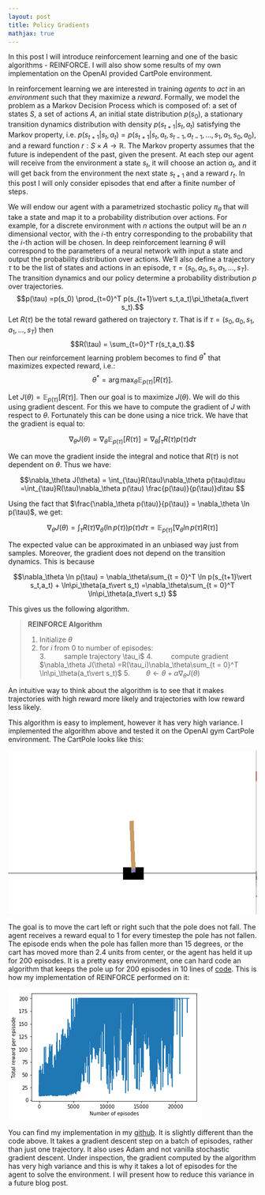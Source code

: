 ```yaml
---
layout: post
title: Policy Gradients
mathjax: true
---
```



In this post I will introduce reinforcement learning and one of the basic algorithms - REINFORCE. I will also show some results of my own implementation on the OpenAI provided CartPole environment. 

In reinforcement learning we are interested in training *agents* to *act* in an *environment* such that they maximize a *reward*. Formally, we model the problem as a Markov Decision Process which is composed of: a set of states $S$, a set of actions $A$, an initial state distribution $p(s_0)$, a stationary transition dynamics distribution with density $p(s_{t+1}\vert s_t,a_t)$ satisfying the Markov property, i.e. $p(s_{t+1}\vert s_t,a_t) = p(s_{t+1}\vert s_t, a_t, s_{t-1}, a_{t-1},...,s_1,a_1,s_0,a_0)$, and a reward function $r:S \times A \rightarrow \mathbb{R}$. The Markov property assumes that the future is independent of the past, given the present. At each step our agent will receive from the environment a state $s_t$, it will choose an action $a_t$, and it will get back from the environment the next state $s_{t+1}$ and a reward $r_t$. In this post I will only consider episodes that end after a finite number of steps. 

We will endow our agent with a parametrized stochastic policy $\pi_\theta$ that will take a state and map it to a probability distribution over actions. For example, for a discrete environment with $n$ actions the output will be an $n$ dimensional vector, with the $i$-th entry corresponding to the probability that the $i$-th action will be chosen. In deep reinforcement learning $\theta$ will correspond to the parameters of a neural network with input a state and output the probability distribution over actions. We’ll also define a trajectory $\tau$ to be the list of states and actions in an episode, $\tau = (s_0,a_0,s_1,a_1,…,s_T)$. The transition dynamics and our policy determine a probability distribution $p$ over trajectories. 
$$p(\tau) =p(s_0) \prod_{t=0}^T  p(s_{t+1}\vert s_t,a_t)\pi_\theta(a_t\vert s_t).$$
Let $R(\tau)$ be the total reward gathered on trajectory $\tau$. That is if $\tau = (s_0,a_0,s_1,a_1,…,s_T)$ then $$R(\tau) = \sum_{t=0}^T r(s_t,a_t).$$
 Then our reinforcement learning problem becomes to find $\theta^{*}$ that maximizes expected reward, i.e.:
$$\theta^{*} = \arg\max_{\theta}\mathbb{E}_{p(\tau)}[R(\tau)].$$

Let $J(\theta) = \mathbb{E}_{p(\tau)}[R(\tau)]$. Then our goal is to maximize $J(\theta)$. We will do this using gradient descent. For this we have to compute the gradient of $J$ with respect to $\theta$. Fortunately this can be done using a nice trick. We have that the gradient is equal to:

$$\nabla_\theta J(\theta) = \nabla_\theta \mathbb{E}_{p(\tau)}[R(\tau)] = \nabla_\theta\int_{\tau}R(\tau)p(\tau)d\tau$$
 
We can move the gradient inside the integral and notice that $R(\tau)$ is not dependent on $\theta$. Thus we have:

$$\nabla_\theta J(\theta) = \int_{\tau}R(\tau)\nabla_\theta p(\tau)d\tau =\int_{\tau}R(\tau)\nabla_\theta p(\tau) \frac{p(\tau)}{p(\tau)}d\tau $$

Using the fact that $\frac{\nabla_\theta p(\tau)}{p(\tau)} = \nabla_\theta \ln p(\tau)$, we get:

$$\nabla_\theta J(\theta) = \int_{\tau}R(\tau)\nabla_\theta (\ln p(\tau) )p(\tau)d\tau  = \mathbb{E}_{p(\tau)}[ \nabla_\theta \ln p(\tau)R(\tau)]$$

The expected value can be approximated in an unbiased way just from samples. Moreover, the gradient does not depend on the transition dynamics. This is because 

$$\nabla_\theta \ln p(\tau)  = \nabla_\theta\sum_{t = 0}^T \ln p(s_{t+1}\vert s_t,a_t) + \ln\pi_\theta(a_t\vert s_t) =\nabla_\theta\sum_{t = 0}^T \ln\pi_\theta(a_t\vert s_t) $$

This gives us the following algorithm. 
>**REINFORCE Algorithm**
>1. Initialize $\theta$
>2. for $i$ from $0$ to number of episodes: \
>3.$\quad\quad$ sample trajectory \tau_i$
>4.$\quad\quad$ compute gradient $\nabla_\theta J(\theta) =R(\tau_i)\nabla_\theta\sum_{t = 0}^T \ln\pi_\theta(a_t\vert s_t)$
>5.$\quad\quad \theta \leftarrow \theta + \alpha \nabla_\theta J(\theta)$

An intuitive way to think about the algorithm is to see that it makes trajectories with high reward more likely and trajectories with low reward less likely. 

This algorithm is easy to implement, however it has very high variance. I implemented the algorithm above and tested it on the OpenAI gym CartPole environment. The CartPole looks like this: 


![CartPole](/assets/CartPole.png)


The goal is to move the cart left or right such that the pole does not fall. The agent receives a reward equal to $1$ for every timestep the pole has not fallen. The episode ends when the pole has fallen more than $15$ degrees, or the cart has moved more than $2.4$ units from center, or the agent has held it up for 200 episodes. It is a pretty easy environment, one can hard code an algorithm that keeps the pole up for 200 episodes in 10 lines of [code](https://github.com/alexandrumilu/rl/blob/master/imitation_learning/DAgger.py). This is how my implementation of REINFORCE performed on it:


![Results](/assets/PG_on_CartPole.png)

You can find my implementation in my [github](https://github.com/alexandrumilu/rl/blob/master/policy_gradient_algorithms/base_policy_gradient_agent.py). It is slightly different than the code above. It takes a gradient descent step on a batch of episodes, rather than just one trajectory. It also uses Adam and not vanilla stochastic gradient descent. Under inspection, the gradient computed by the algorithm has very high variance and this is why it takes a lot of episodes for the agent to solve the environment. I will present how to reduce this variance in a future blog post. 
